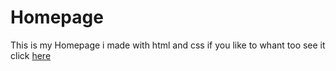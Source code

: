 # Homepage
This is my Homepage i made with html and css
if you like to whant too see it click <a href="https://schatzsuche.github.io/homepage/" target="_top">here</a>
